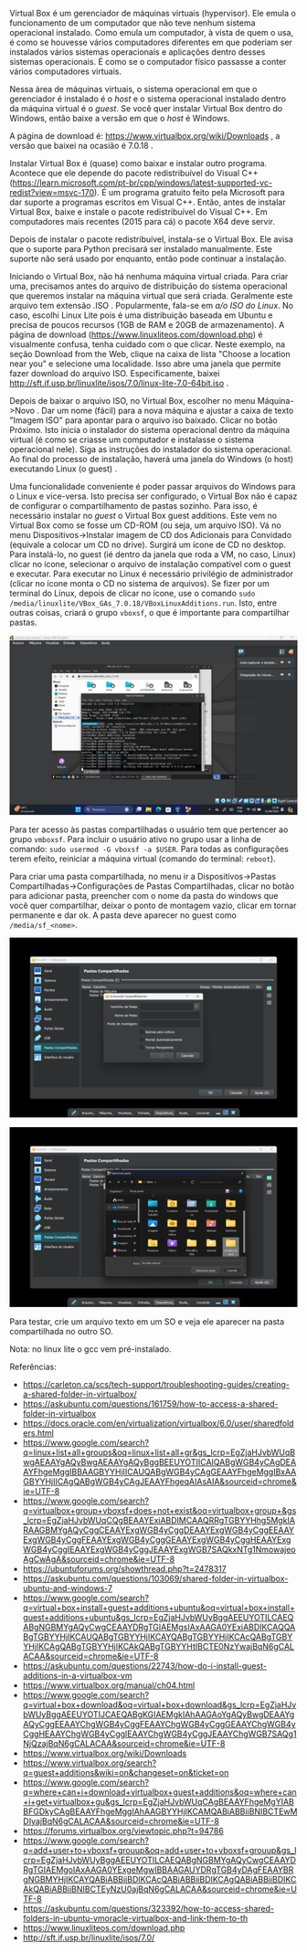 Virtual Box é um gerenciador de máquinas virtuais (hypervisor). Ele emula o funcionamento de um computador que não teve nenhum sistema operacional instalado. Como emula um computador, à vista de quem o usa, é como se houvesse vários computadores diferentes em que poderiam ser instalados vários sistemas operacionais e aplicações dentro desses sistemas operacionais. É como se o computador físico passasse a conter vários computadores virtuais.

Nessa área de máquinas virtuais, o sistema operacional em que o gerenciador é instalado é o *host* e o sistema operacional instalado dentro da máquina virtual é o *guest*. Se você quer instalar Virtual Box dentro do Windows, então baixe a versão em que o *host* é Windows.

A página de download é: https://www.virtualbox.org/wiki/Downloads , a versão que baixei na ocasião é 7.0.18 .

Instalar Virtual Box é (quase) como baixar e instalar outro programa. Acontece que ele depende do pacote redistribuível do Visual C++ (https://learn.microsoft.com/pt-br/cpp/windows/latest-supported-vc-redist?view=msvc-170). É um programa gratuito feito pela Microsoft para dar suporte a programas escritos em Visual C++. Então, antes de instalar Virtual Box, baixe e instale o pacote redistribuível do Visual C++. Em computadores mais recentes (2015 para cá) o pacote X64 deve servir.

Depois de instalar o pacote redistribuível, instala-se o Virtual Box. Ele avisa que o suporte para Python precisará ser instalado manualmente. Este suporte não será usado por enquanto, então pode continuar a instalação.

Iniciando o Virtual Box, não há nenhuma máquina virtual criada. Para criar uma, precisamos antes do arquivo de distribuição do sistema operacional que queremos instalar na máquina virtual que será criada. Geralmente este arquivo tem extensão .ISO . Popularmente, fala-se em *a/o ISO do Linux*. No caso, escolhi Linux Lite pois é uma distribuição baseada em Ubuntu e precisa de poucos recursos (1GB de RAM e 20GB de armazenamento). A página de download (https://www.linuxliteos.com/download.php) é visualmente confusa,  tenha cuidado com o que clicar. Neste exemplo, na seção Download from the Web, clique na caixa de lista "Choose a location near you" e selecione uma localidade. Isso abre uma janela que permite fazer download do arquivo ISO. Especificamente, baixei http://sft.if.usp.br/linuxlite/isos/7.0/linux-lite-7.0-64bit.iso .

Depois de baixar o arquivo ISO, no Virtual Box, escolher no menu Máquina->Novo . Dar um nome (fácil) para a nova máquina e ajustar a caixa de texto "Imagem ISO" para apontar para o arquivo iso baixado. Clicar no botão Próximo. Isto inicia o instalador do sistema operacional dentro da máquina virtual (é como se criasse um computador e instalasse o sistema operacional nele). Siga as instruções do instalador do sistema operacional. Ao final do processo de instalação, haverá uma janela do Windows (o host) executando Linux (o guest) .

Uma funcionalidade conveniente é poder passar arquivos do Windows para o Linux e vice-versa. Isto precisa ser configurado, o Virtual Box não é capaz de configurar o compartilhamento de pastas sozinho. Para isso, é necessário instalar no *guest* o Virtual Box guest additions. Este vem no Virtual Box como se fosse um CD-ROM (ou seja, um arquivo ISO). Vá no menu Dispositivos->Instalar imagem de CD dos Adicionais para Convidado (equivale a colocar um CD no drive). Surgirá um ícone de CD no desktop. Para instalá-lo, no guest (ié dentro da janela que roda a VM, no caso, Linux) clicar no ícone, selecionar o arquivo de instalação compatível com o guest e executar. Para executar no Linux é necessário privilégio de administrador (clicar no ícone monta o CD no sistema de arquivos). Se fizer por um terminal do Linux, depois de clicar no ícone, use o comando `sudo /media/linuxlite/VBox_GAs_7.0.18/VBoxLinuxAdditions.run`. Isto, entre outras coisas, criará o grupo `vboxsf`, o que é importante para compartilhar pastas.

![](./Captura%20de%20tela%202024-06-11%20132710.png)


Para ter acesso às pastas compartilhadas o usuário tem que pertencer ao grupo `vmboxsf`. Para incluir o usuário ativo no grupo usar a linha de comando: `sudo usermod -G vboxsf -a $USER`. Para todas as configurações terem efeito, reiniciar a máquina virtual (comando do terminal: `reboot`).

Para criar uma pasta compartilhada, no menu ir a Dispositivos->Pastas Compartilhadas->Configurações de Pastas Compartilhadas, clicar no botão para adicionar pasta, preencher com o nome da pasta do windows que você quer compartilhar, deixar o ponto de montagem vazio, clicar em tornar permanente e dar ok. A pasta deve aparecer no guest como `/media/sf_<nome>`.

![](./Captura%20de%20tela%202024-06-11%20121037.png)


![](./Captura%20de%20tela%202024-06-11%20121237.png)


Para testar, crie um arquivo texto em um SO e veja ele aparecer na pasta compartilhada no outro SO.

Nota: no linux lite o gcc vem pré-instalado.

Referências:
  
- https://carleton.ca/scs/tech-support/troubleshooting-guides/creating-a-shared-folder-in-virtualbox/
- https://askubuntu.com/questions/161759/how-to-access-a-shared-folder-in-virtualbox
- https://docs.oracle.com/en/virtualization/virtualbox/6.0/user/sharedfolders.html
- https://www.google.com/search?q=linux+list+all+groups&oq=linux+list+all+gr&gs_lcrp=EgZjaHJvbWUqBwgAEAAYgAQyBwgAEAAYgAQyBggBEEUYOTIICAIQABgWGB4yCAgDEAAYFhgeMggIBBAAGBYYHjIICAUQABgWGB4yCAgGEAAYFhgeMggIBxAAGBYYHjIICAgQABgWGB4yCAgJEAAYFhgeqAIAsAIA&sourceid=chrome&ie=UTF-8
- https://www.google.com/search?q=virtualbox+group+vboxsf+does+not+exist&oq=virtualbox+group+&gs_lcrp=EgZjaHJvbWUqCQgBEAAYExiABDIMCAAQRRgTGBYYHhg5MgkIARAAGBMYgAQyCggCEAAYExgWGB4yCggDEAAYExgWGB4yCggEEAAYExgWGB4yCggFEAAYExgWGB4yCggGEAAYExgWGB4yCggHEAAYExgWGB4yCggIEAAYExgWGB4yCggJEAAYExgWGB7SAQkxNTg1NmowajeoAgCwAgA&sourceid=chrome&ie=UTF-8
- https://ubuntuforums.org/showthread.php?t=2478317
- https://askubuntu.com/questions/103069/shared-folder-in-virtualbox-ubuntu-and-windows-7
- https://www.google.com/search?q=virtual+box+install+guest+additions+ubuntu&oq=virtual+box+install+guest+additions+ubuntu&gs_lcrp=EgZjaHJvbWUyBggAEEUYOTILCAEQABgNGBMYgAQyCwgCEAAYDRgTGIAEMgsIAxAAGA0YExiABDIKCAQQABgTGBYYHjIKCAUQABgTGBYYHjIKCAYQABgTGBYYHjIKCAcQABgTGBYYHjIKCAgQABgTGBYYHjIKCAkQABgTGBYYHtIBCTE0NzYwajBqN6gCALACAA&sourceid=chrome&ie=UTF-8
- https://askubuntu.com/questions/22743/how-do-i-install-guest-additions-in-a-virtualbox-vm
- https://www.virtualbox.org/manual/ch04.html
- https://www.google.com/search?q=virtual+box+download&oq=virtual+box+download&gs_lcrp=EgZjaHJvbWUyBggAEEUYOTIJCAEQABgKGIAEMgkIAhAAGAoYgAQyBwgDEAAYgAQyCggEEAAYChgWGB4yCggFEAAYChgWGB4yCggGEAAYChgWGB4yCggHEAAYChgWGB4yCggIEAAYChgWGB4yCggJEAAYChgWGB7SAQg1NjQzajBqN6gCALACAA&sourceid=chrome&ie=UTF-8
- https://www.virtualbox.org/wiki/Downloads
- https://www.virtualbox.org/search?q=guest+additions&wiki=on&changeset=on&ticket=on
- https://www.google.com/search?q=where+can+i+download+virtualbox+guest+additions&oq=where+can+i+get+virtualbox+gu&gs_lcrp=EgZjaHJvbWUqCAgBEAAYFhgeMgYIABBFGDkyCAgBEAAYFhgeMggIAhAAGBYYHjIKCAMQABiABBiiBNIBCTEwMDIyajBqN6gCALACAA&sourceid=chrome&ie=UTF-8
- https://forums.virtualbox.org/viewtopic.php?t=94786
- https://www.google.com/search?q=add+user+to+vboxsf+grouup&oq=add+user+to+vboxsf+grouup&gs_lcrp=EgZjaHJvbWUyBggAEEUYOTILCAEQABgNGBMYgAQyCwgCEAAYDRgTGIAEMgoIAxAAGA0YExgeMgwIBBAAGAUYDRgTGB4yDAgFEAAYBRgNGBMYHjIKCAYQABiABBiiBDIKCAcQABiABBiiBDIKCAgQABiABBiiBDIKCAkQABiABBiiBNIBCTEyNzU0ajBqN6gCALACAA&sourceid=chrome&ie=UTF-8
- https://askubuntu.com/questions/323392/how-to-access-shared-folders-in-ubuntu-vmoracle-virtualbox-and-link-them-to-th
- https://www.linuxliteos.com/download.php
- http://sft.if.usp.br/linuxlite/isos/7.0/

